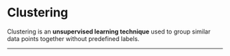 # Clustering  

Clustering is an **unsupervised learning technique** used to group similar data points together without predefined labels.  

---
